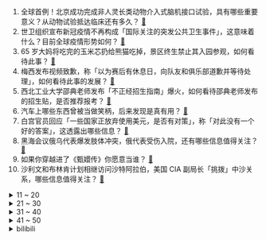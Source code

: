 1. 全球首例！北京成功完成非人灵长类动物介入式脑机接口试验，具有哪些重要意义？从动物试验抵达临床还有多久？ [:link:](https://www.zhihu.com/question/599231157)
2. 世卫组织宣布新冠疫情不再构成「国际关注的突发公共卫生事件」，这意味着什么？目前全球疫情形势如何？ [:link:](https://www.zhihu.com/question/599295788)
3. 65 岁大妈将吃完的玉米芯扔给熊猫吃掉，景区终生禁止其入园参观，如何看待此事？ [:link:](https://www.zhihu.com/question/599176585)
4. 梅西发布视频致歉，称「以为赛后有休息日，向队友和俱乐部道歉并等待处理」，如何看待此事的发展？ [:link:](https://www.zhihu.com/question/599327462)
5. 西北工业大学邵典老师发布「不正经招生指南」爆火，如何看待邵典老师发布的招生贴，是否推荐报考？ [:link:](https://www.zhihu.com/question/598539429)
6. 汽车上哪些东西曾被当做笑柄，后来发现是真有用？ [:link:](https://www.zhihu.com/question/598619006)
7. 白宫官员回应「一些国家正放弃使用美元，是否有对策」，称「对此没有一个好的答案」，这透露出哪些信息？ [:link:](https://www.zhihu.com/question/599201029)
8. 黑海会议俄乌代表爆发肢体冲突，俄代表受伤入院，还有哪些信息值得关注？ [:link:](https://www.zhihu.com/question/599173580)
9. 如果你穿越进了《甄嬛传》你愿意当谁？ [:link:](https://www.zhihu.com/question/378551167)
10. 沙利文和布林肯计划相继访问沙特阿拉伯，美国 CIA 副局长「挑拨」中沙关系，哪些信息值得关注？ [:link:](https://www.zhihu.com/question/599238266)
<details>
<summary>11 ~ 20</summary>

11. 如何看待山东烟台招远文旅局回应「大爷单手拿起 25 公斤金砖」称「不作数，需垂直拿起 25 秒」？ [:link:](https://www.zhihu.com/question/598978881)
12. 如何评价柯洁在烂柯杯中被赖均辅逆转翻盘？ [:link:](https://www.zhihu.com/question/599249730)
13. 为什么说《西游记后传》是被低估的神作？它神在哪？ [:link:](https://www.zhihu.com/question/542181254)
14. 格力发布公告将董明珠股份状态更正为「质押」，此前消息称其 1150 万股股份遭冻结，哪些信息值得关注？ [:link:](https://www.zhihu.com/question/599173828)
15. 摸猫的头时，猫为什么常常会闭眼？ [:link:](https://www.zhihu.com/question/39598726)
16. 特斯拉再次涨价，Model S 及Model X 全系车型售价上调 19000 元，涨价原因是什么？ [:link:](https://www.zhihu.com/question/599163298)
17. 民调发现超 6 成青年感觉自己存在「社交卡顿」，如何看待当下年轻人社交欲望不强？回避社交的原因是什么？ [:link:](https://www.zhihu.com/question/599206009)
18. 如何评价「浪姐 4」《乘风 2023》第一期？ [:link:](https://www.zhihu.com/question/599180062)
19. 女子因男友要求旅行 AA 提分手，情侣旅游应该 AA 吗，情侣间应该如何处理共同产生的花费？ [:link:](https://www.zhihu.com/question/598066805)
20. 杭州亚运会《英雄联盟》项目参与试训选手名单公布，目前看哪个位置最有底气能拿得出手？ [:link:](https://www.zhihu.com/question/599016740)
</details>
<details>
<summary>21 ~ 30</summary>

21. 武松喝的十八碗酒是醪糟，还是米酒或者黄酒？ [:link:](https://www.zhihu.com/question/358481344)
22. 如何评价《崩坏：星穹铁道》支线任务「向导佯谬」? [:link:](https://www.zhihu.com/question/598843674)
23. 东北人会喜欢看东北伤痛文学或是影视剧吗？ [:link:](https://www.zhihu.com/question/598926468)
24. 导弹发射时尾部的火焰会烧毁发射车吗？ [:link:](https://www.zhihu.com/question/590722127)
25. 心理学中有哪些影响世界的发现？ [:link:](https://www.zhihu.com/question/596073905)
26. 《漫长的季节》中王阳最后为什么不和沈墨走？ [:link:](https://www.zhihu.com/question/599089121)
27. 30 岁后，健身最初的激情褪去，你是如何应对的？ [:link:](https://www.zhihu.com/question/597855748)
28. 美国银行业危机后，调查显示近半数美国成年人担心银行存款安全性，结果与金融危机期间类似，如何看待此事？ [:link:](https://www.zhihu.com/question/599241481)
29. 如何解读GIA钻石证书？怎样判断钻石好坏？应该注意哪些小细节？ [:link:](https://www.zhihu.com/question/59884335)
30. 中国使馆回应「瑞士国民院通过涉台动议」，称「对此严重关切，坚决反对」，该事件透露出哪些信息？ [:link:](https://www.zhihu.com/question/599007445)
</details>
<details>
<summary>31 ~ 40</summary>

31. NBA 2022-23赛季，勇士127-100大胜湖人，总比分1：1，克莱30分，如何评价这场比赛？ [:link:](https://www.zhihu.com/question/599180315)
32. 如何评价女性向手游《代号鸢》？ [:link:](https://www.zhihu.com/question/528829268)
33. 如何评价《明日方舟》2023音律联觉专场演出「愚夜密函」？ [:link:](https://www.zhihu.com/question/598705374)
34. 本科毕业论文有可能指导老师那边过了但是答辩没有通过吗？ [:link:](https://www.zhihu.com/question/394674498)
35. 宝宝用 ppsu 奶瓶好还是玻璃奶瓶好？ [:link:](https://www.zhihu.com/question/440420625)
36. 在清华大学当学霸是种怎样的体验？ [:link:](https://www.zhihu.com/question/38974349)
37. 你认为《漫长的季节》剧情上有哪些BUG或者是漏洞？ [:link:](https://www.zhihu.com/question/598926882)
38. 如何评价 2023 季中赛 Bin 赛后用英文接受采访？在电竞选手里算什么水平？ [:link:](https://www.zhihu.com/question/599000964)
39. 有什么宝藏平价防晒推荐吗? [:link:](https://www.zhihu.com/question/596675902)
40. 全自动洗衣机、扫地机、自动洗碗机，三种家电只能选择一样，你会优先购买哪一样？ [:link:](https://www.zhihu.com/question/598198642)
</details>
<details>
<summary>41 ~ 50</summary>

41. 车子是不是在高速上行驶很省油？ [:link:](https://www.zhihu.com/question/593960934)
42. 为什么你会和曾经最好的朋友渐行渐远？ [:link:](https://www.zhihu.com/question/598928671)
43. 《崩坏：星穹铁道》可可利亚死后，布洛妮娅对主角团的处理是否得当，开拓者们是否为纯奉献类的角色？ [:link:](https://www.zhihu.com/question/598974887)
44. 是不是有越来越多的父亲无法与孩子好好沟通了？为什么？ [:link:](https://www.zhihu.com/question/308691829)
45. 苹果发布 2023 财年第二财季财报，iPhone 营收同比增长 2%，这一数据透露出哪些信息？ [:link:](https://www.zhihu.com/question/599170900)
46. 22-23 赛季 NBA 西部半决赛湖勇大战，两队会拼到抢 7 大战吗？ [:link:](https://www.zhihu.com/question/598795291)
47. 如何评价1939年波兰战役期间德军的技战术水平？ [:link:](https://www.zhihu.com/question/576131651)
48. 程序员最终会因为自己开发的轮子而淘汰自己吗？ [:link:](https://www.zhihu.com/question/597098685)
49. 专家分析克宫遇袭背后的三种可能性，究竟是乌方警告还是俄方嫁祸？此事件将对俄乌局势产生何种影响？ [:link:](https://www.zhihu.com/question/599013166)
50. 合肥有哪些值得一去的餐厅？ [:link:](https://www.zhihu.com/question/35665594)
</details><details>
<summary>bilibili</summary>

1. 【老番茄】我求婚啦！！ [:link:](//www.bilibili.com/video/BV12h4y1n7tt)
2. 《崩坏：星穹铁道》千星纪游PV：「有关星空的寓言集•其一」 [:link:](//www.bilibili.com/video/BV1EM4y1h7Vm)
3. 家里出道的第一天！希望得到大家的鼓励... [:link:](//www.bilibili.com/video/BV1ro4y1w7Vs)
4. 爆肝一个月，我做了一个15万单词数的英语外刊阅读库，可以记笔记，更有AI翻译功能，超级好用！ [:link:](//www.bilibili.com/video/BV1NM4y1b7jH)
5. 真的不是全国都这样的吗？ [:link:](//www.bilibili.com/video/BV1Xa4y137u7)
6. 谭sir这段纯爱采访，我可以看一天！ [:link:](//www.bilibili.com/video/BV1Ah4y1J7An)
7. 家人们谁懂啊 琛总的现场看一眼就会爆炸 [:link:](//www.bilibili.com/video/BV18X4y1U7u5)
8. 热知识！原来淄博的“烧烤”其实指的是两种东西！ [:link:](//www.bilibili.com/video/BV11z4y1Y7rr)
9. 和 牛 宴 天 花 板 [:link:](//www.bilibili.com/video/BV18V4y1k7Kk)
10. 俩帅小伙挑战世界最辣泡面，结果翻车了？ [:link:](//www.bilibili.com/video/BV12s4y1g71E)
<details>
<summary>11 ~ 20</summary>

11. 打造猫德学院娱乐休闲中心，让小猫咪们德智体美劳全面发展 [:link:](//www.bilibili.com/video/BV13o4y1A7Jp)
12. 把鲱鱼罐头做成灌汤包给兄弟吃，兄弟好吃到哭！！！ [:link:](//www.bilibili.com/video/BV19M411G7V4)
13. 我们补了流浪地球2被删减的1分钟【太空电梯是如何建成的】【我的世界】【国家建筑师】 [:link:](//www.bilibili.com/video/BV1oM411G769)
14. 辞职回家的一年，到底可以收获什么… [:link:](//www.bilibili.com/video/BV1bX4y1U7CN)
15. 体验极限12小时刷蚌埠！龙虾确实爽！看完你们能蚌埠住吗？ [:link:](//www.bilibili.com/video/BV17P411m7Te)
16. 双向奔赴的爱！宋亚轩超绝演唱5:23pm&从今以后 [:link:](//www.bilibili.com/video/BV17o4y1x7ba)
17. “b站艳后”点评《闪耀暖暖》中的埃及艳后套装！ [:link:](//www.bilibili.com/video/BV1ZM4y1t7pN)
18. 排队2小时人均不过百的海鲜火锅？招牌醉鸡煲酒香扑鼻鲜掉牙了【凭啥排长队ep06- 威皇广福和小海鲜】 [:link:](//www.bilibili.com/video/BV1wh411L7VX)
19. 【时代少年团】[理想之途]演唱会直播版 [:link:](//www.bilibili.com/video/BV1Hh411L7Br)
20. 《自制沉浸逝战斗电竞仓》 [:link:](//www.bilibili.com/video/BV1Ga4y1G7eP)
</details>
<details>
<summary>21 ~ 30</summary>

21. 没一个怕死的 [:link:](//www.bilibili.com/video/BV1MX4y127MR)
22. 谈判、混改、八战七败，中国钢铁产业黑暗往事 [:link:](//www.bilibili.com/video/BV16X4y127gP)
23. 可她是灰姑娘诶！  上海CP29 [:link:](//www.bilibili.com/video/BV1Bh411L7Ph)
24. 去而复来 [:link:](//www.bilibili.com/video/BV1LP411m7j6)
25. 你们这帮人食不食油饼啊哈哈哈哈哈哈哈哈哈哈哈哈哈哈哈哈哈哈哈哈哈 [:link:](//www.bilibili.com/video/BV1PM4y1b7yt)
26. 男人减速带之游戏武器现实版 [:link:](//www.bilibili.com/video/BV1zo4y1x7Gk)
27. 我就不信，还有谁看完能学不会炒糖色 [:link:](//www.bilibili.com/video/BV1No4y1A7iH)
28. 饮 食 男 女【01】 [:link:](//www.bilibili.com/video/BV1H24y1T7rX)
29. 骑行去新疆，走出六百公里无人区来到最孤独的城市茫崖，这里发展的还不错嘛 [:link:](//www.bilibili.com/video/BV1ih411L7wb)
30. “可是雪啊，飘进老爹的店” [:link:](//www.bilibili.com/video/BV1oc411T73U)
</details>
<details>
<summary>31 ~ 40</summary>

31. 为什么现在再也没人提“百慕大三角”了？ [:link:](//www.bilibili.com/video/BV16z4y1h7gh)
32. 《如何快速变老》：给所有人的科学变老指南 [:link:](//www.bilibili.com/video/BV1Fo4y1L7AU)
33. CP29和我一起跳舞 [:link:](//www.bilibili.com/video/BV1us4y137PS)
34. 每秒176.65转！许昕VS高速机摄影机，谁会更胜一筹？ [:link:](//www.bilibili.com/video/BV1es4y137vg)
35. 《原神》剧情PV-「长生」 [:link:](//www.bilibili.com/video/BV1Vh411L7st)
36. 同学有些事情 你做不到可能是上天在保护你 [:link:](//www.bilibili.com/video/BV1LM4y1h78U)
37. 家人们！瑶出肉装了！ [:link:](//www.bilibili.com/video/BV1fM4y1t7xX)
38. 中国式教育，老师带领全班同学孤立差生结果酿成悲剧，是谁的错？ [:link:](//www.bilibili.com/video/BV1fz4y1Y71J)
39. 大无语事件#无语死了，是一个悲伤的故事 [:link:](//www.bilibili.com/video/BV1eX4y1U7gk)
40. 1级站撸爆杀腕豪！摸不到的数值怪！站撸无解！ [:link:](//www.bilibili.com/video/BV1Jh411L7NZ)
</details>
<details>
<summary>41 ~ 50</summary>

41. 成功学vs“武术大师” [:link:](//www.bilibili.com/video/BV1VP41117aM)
42. 内外网玩家公认巅峰剧情，专业配音邀您共赏！【明日方舟四周年活动《孤星》读剧情 Part 1】 [:link:](//www.bilibili.com/video/BV1Yh411L72H)
43. 超人强自己看了都没绷住 [:link:](//www.bilibili.com/video/BV1vs4y1w756)
44. 狐 主 任 本 体 Ⅱ [:link:](//www.bilibili.com/video/BV1Hh411L7JS)
45. 老板说：先让员工高兴了，我才有可能赚钱 [:link:](//www.bilibili.com/video/BV1TM411V74s)
46. 假期出去玩的你 [:link:](//www.bilibili.com/video/BV1EX4y127J9)
47. 东北街头71岁大爷国家二级厨师小摊，梅菜扣肉做了55年，一碗肉一斤！ [:link:](//www.bilibili.com/video/BV1sk4y1E722)
48. 《 优 雅 永 不 过 时 》 [:link:](//www.bilibili.com/video/BV1Kk4y1E7ZQ)
49. 往往免费的东西就要付出高昂的代价 [:link:](//www.bilibili.com/video/BV1pX4y1U7R9)
50. 躲狗狗 [:link:](//www.bilibili.com/video/BV1Xo4y147Qq)
</details>
<details>
<summary>51 ~ 60</summary>

51. 东京人民，喜迎新装（但是崩铁） [:link:](//www.bilibili.com/video/BV1uM4y1h7Ps)
52. 502全寝被开。 [:link:](//www.bilibili.com/video/BV1mh4y1E7AC)
53. 把我意大利炮拿来！ [:link:](//www.bilibili.com/video/BV1JM411G7yC)
54. 离谱校规背后的故事 [:link:](//www.bilibili.com/video/BV1Vg4y1j7qX)
55. 超绝！马嘉祺演唱会惊艳翻唱《盛夏光年》现场饭拍，三段高音燃爆全场！ [:link:](//www.bilibili.com/video/BV1dM411G7yw)
56. 我为什么不喜欢演刘备，以及三国开拍前试镜花絮 [:link:](//www.bilibili.com/video/BV15P411m718)
57. 我不会上错车了吧【水无月菌】 [:link:](//www.bilibili.com/video/BV1so4y1x7gc)
58. 雨雪、冰冻、陡坡！三天行程4600公里，睡不到10小时，特种兵式旅游是快乐还是遭罪？ [:link:](//www.bilibili.com/video/BV1Gs4y1X7jK)
59. 我宣布我爸单飞了！ [:link:](//www.bilibili.com/video/BV1jM4y1h7D1)
60. 两年半时间画出这么几分钟动画 [:link:](//www.bilibili.com/video/BV1pM4y1h76b)
</details>
<details>
<summary>61 ~ 70</summary>

61. 高低不能让这瑶骑我头上 [:link:](//www.bilibili.com/video/BV1DP411y7RS)
62. 艺术生三个月上岸(基础版仅供参考） [:link:](//www.bilibili.com/video/BV16h411L7Yr)
63. 爆肝半年！蝙蝠侠排名第一的神作《黑暗骑士归来》 [:link:](//www.bilibili.com/video/BV1Az4y1Y7N9)
64. 【阿斗】观看人数不足4万，《恐怖游轮》的灵感来源！又一部挑战智商的烧脑电影《时空罪恶》 [:link:](//www.bilibili.com/video/BV1Ea4y157Vt)
65. 《明日方舟》EP -The cure [:link:](//www.bilibili.com/video/BV1WL411a7hp)
66. 小龙虾生蚝吃到爽,吸饱龙虾汤的泡面太香了! [:link:](//www.bilibili.com/video/BV1CM411g71Z)
67. 功德-1   体重+1 [:link:](//www.bilibili.com/video/BV1Qz4y1Y7Cf)
68. 怎么说呢...主打一个陪伴。 Met Gala红毯明星造型辣评 [:link:](//www.bilibili.com/video/BV13M4y1h7zd)
69. 老乡们你们安心的在外边打工，家里的孩子你们就放心交给我吧 [:link:](//www.bilibili.com/video/BV1Ls4y1X7em)
70. 细读经典：最好的华语恐怖片，可能没有之一 [:link:](//www.bilibili.com/video/BV16g4y1L7dA)
</details>
<details>
<summary>71 ~ 80</summary>

71. 电子竞技啊 全是爱情 [:link:](//www.bilibili.com/video/BV1DP41127fJ)
72. ⚡孝 子 驾 到⚡ [:link:](//www.bilibili.com/video/BV1ah411L7t2)
73. 50000块零件，8个人拼21天！在乐高工厂上班也太快乐了吧！ [:link:](//www.bilibili.com/video/BV1ts4y137X6)
74. 五四高燃歌曲《破晓》 [:link:](//www.bilibili.com/video/BV1es4y1w7TV)
75. 【aespa】aespa《Thirsty》Track Video [:link:](//www.bilibili.com/video/BV1wM41137aT)
76. 带欣小萌走出社恐！！！ [:link:](//www.bilibili.com/video/BV1zo4y1A79x)
77. 我还是忘不了你的味道….. [:link:](//www.bilibili.com/video/BV1jo4y1x7Rn)
78. 什么才叫真正的歇好了 [:link:](//www.bilibili.com/video/BV1oP41127r3)
79. 史上经费最紧缺的太空电梯 没有之一 [:link:](//www.bilibili.com/video/BV1Vh411L7cX)
80. 9.5分了，年度最佳预定！深度解说《漫长的季节》第二期 [:link:](//www.bilibili.com/video/BV1HM41137cd)
</details>
<details>
<summary>81 ~ 90</summary>

81. 二营长竟然变成了萌妹子？ [:link:](//www.bilibili.com/video/BV1Tk4y1n7Jt)
82. 跪着刷完！13家全国最强博物馆，审美暴击！ [:link:](//www.bilibili.com/video/BV1Yg4y1j7UE)
83. 趁叫练不在放纵一把 [:link:](//www.bilibili.com/video/BV1vk4y1E7Dz)
84. 漫展上平平无奇的上班族一枚-瓦尔特杨 [:link:](//www.bilibili.com/video/BV1cM4y1b7BF)
85. 杨戬：这就是二郎显圣真君！ [:link:](//www.bilibili.com/video/BV1ao4y1t7Pa)
86. 圆脸正确变美思路 明星化妆师在线改妆 [:link:](//www.bilibili.com/video/BV1rc411T7LY)
87. C P 2 9 行 为 艺 术 [:link:](//www.bilibili.com/video/BV1hL411a7ag)
88. 【原神/星穹铁道|填翻】世界上另一个我！ [:link:](//www.bilibili.com/video/BV1Km4y1y71s)
89. 养一只中华田园犬有多香？它一点也不土，忠诚勇敢，自理能力强，不用多操心，给它一口饭吃跟你一辈子。 [:link:](//www.bilibili.com/video/BV1Gh411L7UZ)
90. 淄博，再见！应该不会再来了…… [:link:](//www.bilibili.com/video/BV1ch4y1J78t)
</details>
<details>
<summary>91 ~ 100</summary>

91. “被倾注爱意雕刻出的作品将会拥有灵魂” [:link:](//www.bilibili.com/video/BV1614y1Z7BK)
92. 刘邦灭秦|| 刘主任的一路向西，中年邦的奇幻漂流 [:link:](//www.bilibili.com/video/BV11V4y1d7w7)
93. 《 鸡 哥 天 下 第 一 》 [:link:](//www.bilibili.com/video/BV1am4y1175K)
94. 出去玩有多开心，回来写作业就有多开心 [:link:](//www.bilibili.com/video/BV17h4y1J74o)
95. 耗时20天，在现实里1：1还原我的世界？ [:link:](//www.bilibili.com/video/BV19z4y1Y7wt)
96. 当我又在漫展大声喊出羞耻横幅 [:link:](//www.bilibili.com/video/BV17g4y1j7Mc)
97. 开车不小心撞到了人，务必牢记这八点 [:link:](//www.bilibili.com/video/BV1xo4y1b7H3)
98. 还没开始就已经结束 [:link:](//www.bilibili.com/video/BV1io4y1x7RE)
99. 被上了发条的东亚人的一生 [:link:](//www.bilibili.com/video/BV1ko4y1x75k)
100. 我花30买了个女儿！ [:link:](//www.bilibili.com/video/BV1Hg4y1j7ZV)
</details></details>